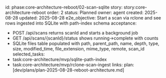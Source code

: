 id: phase:core-architecture-reboot/02-scan-sqlite
story: story:core-architecture-reboot
order: 2
status: Planned
owner: agent
created: 2025-08-28
updated: 2025-08-28
e2e_objective: Start a scan via rclone and see rows ingested into SQLite with path-index schema
acceptance:
  - POST /api/scans returns scanId and starts a background job
  - GET /api/scans/{scanId}/status shows running→complete with counts
  - SQLite files table populated with path, parent_path, name, depth, type, size, modified_time, file_extension, mime_type, remote, scan_id
selected_tasks:
  - task:core-architecture/mvp/sqlite-path-index
  - task:core-architecture/mvp/rclone-scan-ingest
links:
  plan: [dev/plans/plan-2025-08-28-reboot-architecture.md]
